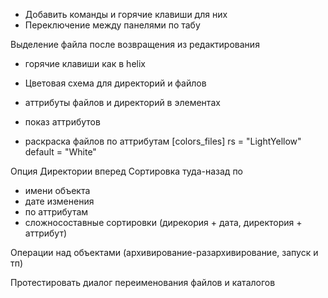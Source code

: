 + Добавить команды и горячие клавиши для них
+ Переключение между панелями по табу

Выделение файла после возвращения из редактирования

+ горячие клавиши как в helix
+ Цветовая схема для директорий и файлов

+ аттрибуты файлов и директорий в элементах
+ показ аттрибутов

+ раскраска файлов по аттрибутам
    [colors_files]
    rs = "LightYellow"
    default = "White"

Опция Директории вперед
Сортировка туда-назад по
- имени объекта
- дате изменения
- по аттрибутам
- сложносоставные сортировки (дирекория + дата, директория + аттрибут)

Операции над объектами (архивирование-разархивирование, запуск и тп)

Протестировать диалог переименования файлов и каталогов